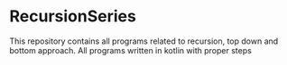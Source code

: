 # RecursionSeries
This repository contains all programs related to recursion, top down and bottom approach. All programs written in kotlin with proper steps
